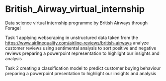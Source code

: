 # British_Airway_virtual_internship
Data science virtual internship programme by British Airways through Forage!

Task 1
applying webscraping in unstructured data taken from the https://www.airlinequality.com/airline-reviews/british-airways
analyze customer reviews using sentimental analysis to sort positive and negative reviews
preparing a powerpoint representation to highlight our insights and analysis


Task 2
creating a classification model to predict customer buying behaviour
preparing a powerpoint presentation to highlight our insights and analysis
